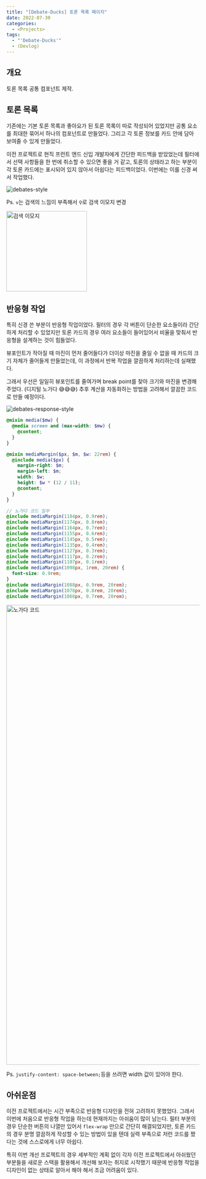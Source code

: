 ```yaml
---
title: "[Debate-Ducks] 토론 목록 페이지"
date: 2022-07-30
categories:
  - <Projects>
tags:
  - "'Debate-Ducks'"
  - (Devlog)
---
```


## 개요

토론 목록 공통 컴포넌트 제작.

## 토론 목록

기존에는 기본 토론 목록과 좋아요가 된 토론 목록이 따로 작성되어 있었지만 공통 요소를 최대한 묶어서 하나의 컴포넌트로 만들었다. 그리고 각 토론 정보를 카드 안에 담아 보여줄 수 있게 만들었다.

이전 프로젝트로 현직 프런트 앤드 신입 개발자에게 간단한 피드백을 받았었는데 필터에서 선택 사항들을 한 번에 취소할 수 있으면 좋을 거 같고, 토론의 상태라고 하는 부분이 각 토론 카드에는 표시되어 있지 않아서 아쉽다는 피드백이었다. 이번에는 이를 신경 써서 작업했다.

![debates-style](https://user-images.githubusercontent.com/84524514/181918157-59876a6c-4a41-4114-a490-d07f53453a0e.gif)

Ps. `v`는 검색의 느낌이 부족해서 `⚲`로 검색 이모지 변경

<img width="210" alt="검색 이모지" src="https://user-images.githubusercontent.com/84524514/181924568-849dfc53-70ad-43bf-87ef-3414f047631b.png">

## 반응형 작업

특히 신경 쓴 부분이 반응형 작업이었다. 필터의 경우 각 버튼이 단순한 요소들이라 간단하게 처리할 수 있었지만 토론 카드의 경우 여러 요소들이 들어있어서 비율을 맞춰서 반응형을 설계하는 것이 힘들었다.

뷰포인트가 작아질 때 마진이 먼저 줄어들다가 더이상 마진을 줄일 수 없을 때 카드의 크기 자체가 줄어들게 만들었는데, 이 과정에서 반복 작업을 깔끔하게 처리하는데 실패했다.

그래서 우선은 일일히 뷰포인트를 줄여가며 break point를 찾아 크기와 마진을 변경해주었다. (디지털 노가다 😅😅😅) 추후 계산을 자동화하는 방법을 고려해서 깔끔한 코드로 만들 예정이다.

![debates-response-style](https://user-images.githubusercontent.com/84524514/181918318-c6026ba5-2b97-4e9e-a88c-0fd29e716427.gif)

```scss
@mixin media($mw) {
  @media screen and (max-width: $mw) {
    @content;
  }
}

@mixin mediaMargin($px, $m, $w: 22rem) {
  @include media($px) {
    margin-right: $m;
    margin-left: $m;
    width: $w;
    height: $w * (12 / 11);
    @content;
  }
}
```

```scss
// 노가다 코드 일부
@include mediaMargin(1184px, 0.9rem);
@include mediaMargin(1174px, 0.8rem);
@include mediaMargin(1164px, 0.7rem);
@include mediaMargin(1155px, 0.6rem);
@include mediaMargin(1145px, 0.5rem);
@include mediaMargin(1135px, 0.4rem);
@include mediaMargin(1127px, 0.3rem);
@include mediaMargin(1117px, 0.2rem);
@include mediaMargin(1107px, 0.1rem);
@include mediaMargin(1098px, 1rem, 20rem) {
  font-size: 0.9rem;
}
@include mediaMargin(1088px, 0.9rem, 20rem);
@include mediaMargin(1078px, 0.8rem, 20rem);
@include mediaMargin(1068px, 0.7rem, 20rem);
```

<img width="1200" alt="노가다 코드" src="https://user-images.githubusercontent.com/84524514/181919935-d3b85f71-ad2b-4e18-8b54-d0332d42ebf4.png">

Ps. `justify-content: space-between;`등을 쓰려면 width 값이 있어야 한다.

## 아쉬운점

이전 프로젝트에서는 시간 부족으로 반응형 디자인을 전혀 고려하지 못했었다. 그래서 이번에 처음으로 반응형 작업을 하는데 현재까지는 아쉬움이 많이 남는다. 필터 부분의 경우 단순한 버튼의 나열만 있어서 `flex-wrap` 만으로 간단히 해결되었지만, 토론 카드의 경우 분명 깔끔하게 작성할 수 있는 방법이 있을 텐데 실력 부족으로 저런 코드를 짰다는 것에 스스로에게 너무 아쉽다.

특히 이번 개선 프로젝트의 경우 세부적인 계획 없이 각자 이전 프로젝트에서 아쉬웠던 부분들을 새로운 스택을 활용해서 개선해 보자는 취지로 시작했기 때문에 반응형 작업을 디자인이 없는 상태로 알아서 해야 해서 조금 어려움이 있다.
